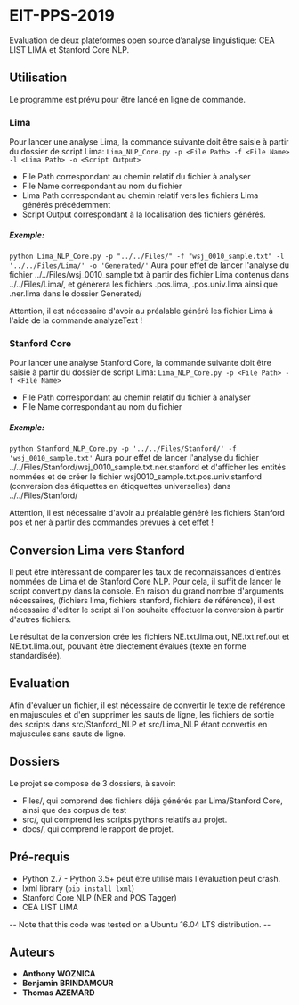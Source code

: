 # EIT-PPS-2019
Evaluation de deux plateformes open source d’analyse linguistique: CEA LIST LIMA et Stanford Core NLP.

## Utilisation
Le programme est prévu pour être lancé en ligne de commande.

### Lima
Pour lancer une analyse Lima, la commande suivante doit être saisie à partir du dossier de script Lima:
`Lima_NLP_Core.py -p <File Path> -f <File Name> -l <Lima Path> -o <Script Output>`
* File Path correspondant au chemin relatif du fichier à analyser
* File Name correspondant au nom du fichier
* Lima Path correspondant au chemin relatif vers les fichiers Lima générés précédemment
* Script Output correspondant à la localisation des fichiers générés.


##### Exemple:
`python Lima_NLP_Core.py -p "../../Files/" -f "wsj_0010_sample.txt" -l '../../Files/Lima/' -o 'Generated/'`
Aura pour effet de lancer l'analyse du fichier ../../Files/wsj_0010_sample.txt à partir des fichier Lima contenus dans ../../Files/Lima/, et génèrera les fichiers .pos.lima, .pos.univ.lima ainsi que .ner.lima dans le dossier Generated/

Attention, il est nécessaire d'avoir au préalable généré les fichier Lima à l'aide de la commande analyzeText !

### Stanford Core
Pour lancer une analyse Stanford Core, la commande suivante doit être saisie à partir du dossier de script Lima:
`Lima_NLP_Core.py -p <File Path> -f <File Name>`
* File Path correspondant au chemin relatif du fichier à analyser
* File Name correspondant au nom du fichier


##### Exemple:
`python Stanford_NLP_Core.py -p '../../Files/Stanford/' -f 'wsj_0010_sample.txt'`
Aura pour effet de lancer l'analyse du fichier ../../Files/Stanford/wsj_0010_sample.txt.ner.stanford et d'afficher les entités nommées et de créer le fichier wsj0010_sample.txt.pos.univ.stanford (conversion des étiquettes en étiqquettes universelles) dans ../../Files/Stanford/

Attention, il est nécessaire d'avoir au préalable généré les fichiers Stanford pos et ner à partir des commandes prévues à cet effet !


## Conversion Lima vers Stanford
Il peut être intéressant de comparer les taux de reconnaissances d'entités nommées de Lima et de Stanford Core NLP. Pour cela, il suffit de lancer le script convert.py dans la console.
En raison du grand nombre d'arguments nécessaires, (fichiers lima, fichiers stanford, fichiers de référence), il est nécessaire d'éditer le script si l'on souhaite effectuer la conversion à partir d'autres fichiers.

Le résultat de la conversion crée les fichiers NE.txt.lima.out, NE.txt.ref.out et NE.txt.lima.out, pouvant être diectement évalués (texte en forme standardisée).


## Evaluation
Afin d'évaluer un fichier, il est nécessaire de convertir le texte de référence en majuscules et d'en supprimer les sauts de ligne, les fichiers de sortie des scripts dans src/Stanford_NLP et src/Lima_NLP étant convertis en majuscules sans sauts de ligne.

## Dossiers
Le projet se compose de 3 dossiers, à savoir:
* Files/, qui comprend des fichiers déjà générés par Lima/Stanford Core, ainsi que des corpus de test
* src/, qui comprend les scripts pythons relatifs au projet.
* docs/, qui comprend le rapport de projet.

## Pré-requis
* Python 2.7 - Python 3.5+ peut être utilisé mais l'évaluation peut crash.
* lxml library (`pip install lxml`)
* Stanford Core NLP (NER and POS Tagger)
* CEA LIST LIMA

-- Note that this code was tested on a Ubuntu 16.04 LTS distribution. -- 

## Auteurs
* **Anthony WOZNICA**
* **Benjamin BRINDAMOUR**
* **Thomas AZEMARD**
